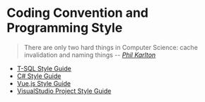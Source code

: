 # Coding Convention and Programming Style
> There are only two hard things in Computer Science: cache invalidation and naming things
> -- <cite>[Phil Karlton](https://www.karlton.org/2017/12/naming-things-hard/)</cite>

* [T-SQL Style Guide](tslq-style-guide.md)
* [C# Style Guide](cs-style-guide.md)
* [Vue.js Style Guide](https://vuejs.org/v2/style-guide/)
* [VisualStudio Project Style Guide](vsproj-style-guide.md)
